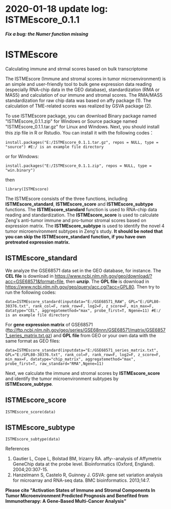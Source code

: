 # 2020-01-18 update log: ISTMEscore_0.1.1
***Fix a bug: the Numer function missing***

# ISTMEscore
Calculating immune and strmal scores based on bulk transcriptome

The ISTMEscore (Immune and stromal scores in tumor microenvironment) is an simple and user-friendly tool to bulk gene expression data reading (especially RNA-chip data in the GEO database), standardization (RMA or MAS5) and calculation of our immune and stromal scores. The RMA/MAS5 standardization for raw chip data was based on affy package (1). The calculation of TME-related scores was realized by GSVA package (2).


To use ISTMEscore package, you can download Binary package named "ISTMEscore_0.1.1.zip" for Windows or Source package named "ISTMEscore_0.1.1.tar.gz" for Linux and Windows. Next, you should install this zip file in R or Rstudio. You can install it with the following codes：

```install.packages("E:/ISTMEscore_0.1.1.tar.gz", repos = NULL, type = "source") #E:/ is an example file directory```

or for Windows:

```install.packages("E:/ISTMEscore_0.1.1.zip", repos = NULL, type = "win.binary")```

then

```library(ISTMEscore)```

The ISTMEscore consists of the three functions, including **ISTMEscore_standard**, **ISTMEscore_score** and **ISTMEscore_subtype** functions. The **ISTMEscore_standard** function is used to RNA-chip data reading and standardization. The **ISTMEscore_score** is used to calculate Zeng's anti-tumor immune and pro-tumor stromal scores based on expression matrix. The **ISTMEscore_subtype** is used to identify the novel 4 tumor microenvironment subtypes in Zeng's study. **It should be noted that you can skip the ISTMEscore_standard function, if you have own pretreated expression matrix.**


## ISTMEscore_standard
We analyze the GSE68571 data set in the GEO database, for instance. The **CEL file** is download in https://www.ncbi.nlm.nih.gov/geo/download/?acc=GSE68571&format=file, then ***unzip***. The **GPL file** is download in https://www.ncbi.nlm.nih.gov/geo/query/acc.cgi?acc=GPL80. Then try to run the following codes:

```data=ISTMEscore_standard(inputdata="E:/GSE68571_RAW", GPL="E:/GPL80-30376.txt", rank_col=F, rank_row=F, log2=F, z_score=F, min_max=F, datatype="CEL", aggregatemethod="max", probe_first=T, Ngene=11) #E:/ is an example file directory```

For **gene expression matrix** of GSE68571 (ftp://ftp.ncbi.nlm.nih.gov/geo/series/GSE68nnn/GSE68571/matrix/GSE68571_series_matrix.txt.gz) and **GPL file** from GEO or your own data with the same format as GEO files: 

```data=ISTMEscore_standard(inputdata="E:/GSE68571_series_matrix.txt", GPL="E:/GPL80-30376.txt", rank_col=F, rank_row=F, log2=F, z_score=F, min_max=F, datatype="chip_matrix", aggregatemethod="max", probe_first=T, raw_standard="RMA",Ngene=11)```

Next, we calculate the immune and stromal scores by **ISTMEscore_score** and identify the tumor microenvironment subtypes by **ISTMEscore_subtype**.
## ISTMEscore_score
```ISTMEscore_score(data)```

## ISTMEscore_subtype
```ISTMEscore_subtype(data)```

References
1.	Gautier L, Cope L, Bolstad BM, Irizarry RA. affy--analysis of Affymetrix GeneChip data at the probe level. Bioinformatics (Oxford, England). 2004;20:307-15.
2.	Hanzelmann S, Castelo R, Guinney J. GSVA: gene set variation analysis for microarray and RNA-seq data. BMC bioinformatics. 2013;14:7.

**Please cite "Activation States of Immune and Stromal Components In Tumor Microenvironment Predicted Prognosis and Benefited from Immunotherapy: A Gene-Based Multi-Cancer Analysis"**
